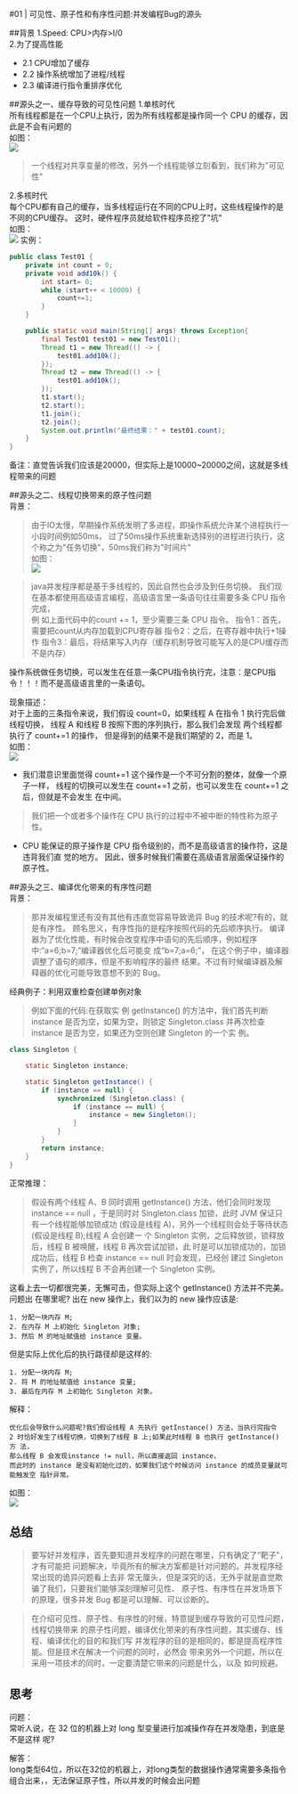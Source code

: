 #01 | 可见性、原子性和有序性问题:并发编程Bug的源头

##背景
1.Speed: CPU>内存>I/0     
2.为了提高性能        
- 2.1 CPU增加了缓存
- 2.2 操作系统增加了进程/线程
- 2.3 编译进行指令重排序优化

##源头之一、缓存导致的可见性问题
1.单核时代      
所有线程都是在一个CPU上执行，因为所有线程都是操作同一个 CPU 的缓存，因此是不会有问题的      
如图：     
![](1单核模型.jpg)
> 一个线程对共享变量的修改，另外一个线程能够立刻看到，我们称为"可见性"

2.多核时代      
每个CPU都有自己的缓存，当多线程运行在不同的CPU上时，这些线程操作的是不同的CPU缓存。
这时，硬件程序员就给软件程序员挖了"坑"        
如图：     
![](2多核模型.png)
实例：     
```java
public class Test01 {
    private int count = 0;
    private void add10k() {
        int start= 0;
        while (start++ < 10000) {
            count+=1;
        }
    }

    public static void main(String[] args) throws Exception{
        final Test01 test01 = new Test01();
        Thread t1 = new Thread(() -> {
            test01.add10k();
        });
        Thread t2 = new Thread(() -> {
            test01.add10k();
        });
        t1.start();
        t2.start();
        t1.join();
        t2.join();
        System.out.println("最终结果：" + test01.count);
    }
}
```
备注：直觉告诉我们应该是20000，但实际上是10000~20000之间，这就是多线程带来的问题

##源头之二、线程切换带来的原子性问题     
背景：     
> 由于IO太慢，早期操作系统发明了多进程，即操作系统允许某个进程执行一小段时间例如50ms，
过了50ms操作系统重新选择别的进程进行执行，这个称之为"任务切换"，50ms我们称为"时间片"        
如图：     
![](03-线程切换.png)

>java并发程序都是基于多线程的，因此自然也会涉及到任务切换。
我们现在基本都使用高级语言编程，高级语言里一条语句往往需要多条 CPU 指令完成，       
例 如上面代码中的count += 1，至少需要三条 CPU 指令。
指令1：首先，需要把count从内存加载到CPU寄存器
指令2：之后，在寄存器中执行+1操作
指令3：最后，将结果写入内存（缓存机制导致可能写入的是CPU缓存而不是内存）

操作系统做任务切换，可以发生在任意一条CPU指令执行完，注意：是CPU指令！！！而不是高级语言里的一条语句。  
    
现象描述：        
对于上面的三条指令来说，我们假设 count=0，如果线程 A 在指令 1 执行完后做线程切换，
线程 A 和线程 B 按照下图的序列执行，那么我们会发现 两个线程都执行了 count+=1 的操作，
但是得到的结果不是我们期望的 2，而是 1。      
如图：     
![](04-非原子操作.png)
- 我们潜意识里面觉得 count+=1 这个操作是一个不可分割的整体，就像一个原子一样，
线程的切换可以发生在 count+=1 之前，也可以发生在 count+=1 之后，但就是不会发生 在中间。
> 我们把一个或者多个操作在 CPU 执行的过程中不被中断的特性称为原子性。
- CPU 能保证的原子操作是 CPU 指令级别的，而不是高级语言的操作符，这是违背我们直 觉的地方。
因此，很多时候我们需要在高级语言层面保证操作的原子性。

##源头之三、编译优化带来的有序性问题     
背景：     
>那并发编程里还有没有其他有违直觉容易导致诡异 Bug 的技术呢?有的，就是有序性。
顾名思义，有序性指的是程序按照代码的先后顺序执行。
编译器为了优化性能，有时候会改变程序中语句的先后顺序，例如程序中:“a=6;b=7;”编译器优化后可能变 成“b=7;a=6;”，
在这个例子中，编译器调整了语句的顺序，但是不影响程序的最终 结果。不过有时候编译器及解释器的优化可能导致意想不到的 Bug。

经典例子：利用双重检查创建单例对象       
> 例如下面的代码:在获取实 例 getInstance() 的方法中，我们首先判断 instance 是否为空，如果为空，则锁定 Singleton.class 并再次检查 instance 是否为空，如果还为空则创建 Singleton 的一个实 例。
```java
class Singleton {

    static Singleton instance;

    static Singleton getInstance() {
        if (instance == null) {
            synchronized (Singleton.class) {
                if (instance == null) {
                    instance = new Singleton();
                }
            }
        }
        return instance;
    }
}
```
正常推理：      
>假设有两个线程 A、B 同时调用 getInstance() 方法，他们会同时发现 instance == null ，于是同时对 Singleton.class 加锁，此时 JVM 保证只有一个线程能够加锁成功
 (假设是线程 A)，另外一个线程则会处于等待状态(假设是线程 B);线程 A 会创建一 个 Singleton 实例，之后释放锁，锁释放后，线程 B 被唤醒，线程 B 再次尝试加锁，此 时是可以加锁成功的，加锁成功后，线程 B 检查 instance == null 时会发现，已经创 建过 Singleton 实例了，所以线程 B 不会再创建一个 Singleton 实例。

这看上去一切都很完美，无懈可击，但实际上这个 getInstance() 方法并不完美。问题出 在哪里呢?
出在 new 操作上，我们以为的 new 操作应该是:
```text
1. 分配一块内存 M;
2. 在内存 M 上初始化 Singleton 对象; 
3. 然后 M 的地址赋值给 instance 变量。
```
但是实际上优化后的执行路径却是这样的:
```text
1. 分配一块内存 M;
2. 将 M 的地址赋值给 instance 变量;
3. 最后在内存 M 上初始化 Singleton 对象。
```
解释： 
```text
优化后会导致什么问题呢?我们假设线程 A 先执行 getInstance() 方法，当执行完指令 
2 时恰好发生了线程切换，切换到了线程 B 上;如果此时线程 B 也执行 getInstance() 方 法，
那么线程 B 会发现instance != null，所以直接返回 instance，
而此时的 instance 是没有初始化过的，如果我们这个时候访问 instance 的成员变量就可能触发空 指针异常。
```
如图：     
![](05-双重检锁单例.png)      

## 总结
> 要写好并发程序，首先要知道并发程序的问题在哪里，只有确定了“靶子”，才有可能把 问题解决，毕竟所有的解决方案都是针对问题的。并发程序经常出现的诡异问题看上去非 常无厘头，但是深究的话，无外乎就是直觉欺骗了我们，只要我们能够深刻理解可见性、 原子性、有序性在并发场景下的原理，很多并发 Bug 都是可以理解、可以诊断的。

>在介绍可见性、原子性、有序性的时候，特意提到缓存导致的可见性问题，线程切换带来 的原子性问题，编译优化带来的有序性问题，其实缓存、线程、编译优化的目的和我们写 并发程序的目的是相同的，都是提高程序性能。但是技术在解决一个问题的同时，必然会 带来另外一个问题，所以在采用一项技术的同时，一定要清楚它带来的问题是什么，以及 如何规避。


## 思考
问题：     
常听人说，在 32 位的机器上对 long 型变量进行加减操作存在并发隐患，到底是不是这样 呢?

解答：     
long类型64位，所以在32位的机器上，对long类型的数据操作通常需要多条指令组合出来，，无法保证原子性，所以并发的时候会出问题